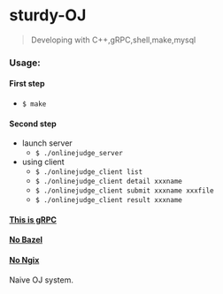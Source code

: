# sturdy-OJ

> Developing with C++,gRPC,shell,make,mysql

### Usage:

#### First step
* `$ make`

#### Second step
* launch server
  * `$ ./onlinejudge_server`
* using client
  * `$ ./onlinejudge_client list`
  * `$ ./onlinejudge_client detail xxxname`
  * `$ ./onlinejudge_client submit xxxname xxxfile`
  * `$ ./onlinejudge_client result xxxname`

#### [This is gRPC](https://grpc.io/docs/tutorials/basic/c.html)

#### [No Bazel](https://docs.bazel.build/versions/master/tutorial/cpp.html)

#### [No Ngix](http://nginx.org/en/docs/beginners_guide.html)

Naive OJ system.
